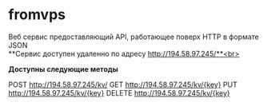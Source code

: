 # fromvps
Веб сервис предоставляющий API, работающее поверх HTTP в формате JSON<br>
**Сервис доступен удаленно по адресу http://194.58.97.245/**<br>

**Доступны следующие методы**<br>

POST http://194.58.97.245/kv/
GET http://194.58.97.245/kv/{key}
PUT http://194.58.97.245/kv/{key}
DELETE http://194.58.97.245/kv/{key}
